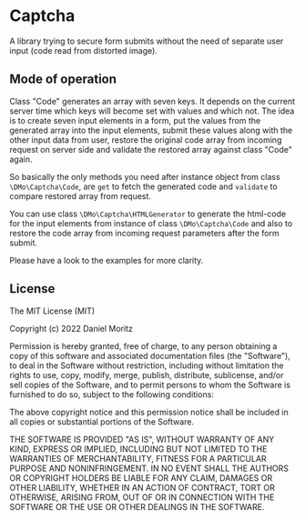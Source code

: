 
# Captcha

A library trying to secure form submits without the need of separate user
input (code read from distorted image).

## Mode of operation

Class "Code" generates an array with seven keys. It depends on the current
server time which keys will become set with values and which not. The idea is
to create seven input elements in a form, put the values from the generated
array into the input elements, submit these values along with the other input
data from user, restore the original code array from incoming request on server
side and validate the restored array against class "Code" again.

So basically the only methods you need after instance object from class
`\DMo\Captcha\Code`, are `get` to fetch the generated code and `validate` to
compare restored array from request.

You can use class `\DMo\Captcha\HTMLGenerator` to generate the html-code for
the input elements from instance of class `\DMo\Captcha\Code` and also to
restore the code array from incoming request parameters after the form submit.

Please have a look to the examples for more clarity.

## License

The MIT License (MIT)

Copyright (c) 2022 Daniel Moritz

Permission is hereby granted, free of charge, to any person obtaining a copy of
this software and associated documentation files (the "Software"), to deal in
the Software without restriction, including without limitation the rights to
use, copy, modify, merge, publish, distribute, sublicense, and/or sell copies of
the Software, and to permit persons to whom the Software is furnished to do so,
subject to the following conditions:

The above copyright notice and this permission notice shall be included in all
copies or substantial portions of the Software.

THE SOFTWARE IS PROVIDED "AS IS", WITHOUT WARRANTY OF ANY KIND, EXPRESS OR
IMPLIED, INCLUDING BUT NOT LIMITED TO THE WARRANTIES OF MERCHANTABILITY, FITNESS
FOR A PARTICULAR PURPOSE AND NONINFRINGEMENT. IN NO EVENT SHALL THE AUTHORS OR
COPYRIGHT HOLDERS BE LIABLE FOR ANY CLAIM, DAMAGES OR OTHER LIABILITY, WHETHER
IN AN ACTION OF CONTRACT, TORT OR OTHERWISE, ARISING FROM, OUT OF OR IN
CONNECTION WITH THE SOFTWARE OR THE USE OR OTHER DEALINGS IN THE SOFTWARE.

